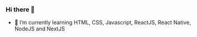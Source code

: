 ### Hi there 👋

- 🌱 I’m currently learning HTML, CSS, Javascript, ReactJS, React Native, NodeJS and NextJS
